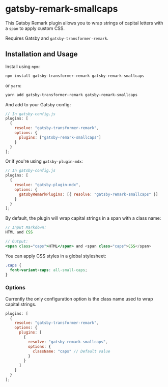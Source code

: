 # gatsby-remark-smallcaps

This Gatsby Remark plugin allows you to wrap strings of capital letters with a `span` to apply custom CSS.

Requires Gatsby and `gatsby-transformer-remark`.

## Installation and Usage

Install using `npm`:

```bash
npm install gatsby-transformer-remark gatsby-remark-smallcaps
```

or `yarn`:

```bash
yarn add gatsby-transformer-remark gatsby-remark-smallcaps
```

And add to your Gatsby config:

```js
// In gatsby-config.js
plugins: [
  {
    resolve: "gatsby-transformer-remark",
    options: {
      plugins: ["gatsby-remark-smallcaps"]
    }
  }
];
```

Or if you're using `gatsby-plugin-mdx`:

```js
// In gatsby-config.js
plugins: [
  {
    resolve: "gatsby-plugin-mdx",
    options: {
      gatsbyRemarkPlugins: [{ resolve: "gatsby-remark-smallcaps" }]
    }
  }
];
```

By default, the plugin will wrap capital strings in a span with a class name:

```jsx
// Input Markdown:
HTML and CSS

// Output:
<span class="caps">HTML</span> and <span class="caps">CSS</span>
```

You can apply CSS styles in a global stylesheet:

```css
.caps {
  font-variant-caps: all-small-caps;
}
```

### Options

Currently the only configuration option is the class name used to wrap capital strings.

```js
plugins: [
  {
    resolve: "gatsby-transformer-remark",
    options: {
      plugins: [
        {
          resolve: "gatsby-remark-smallcaps",
          options: {
            className: "caps" // Default value
          }
        }
      ]
    }
  }
];
```
